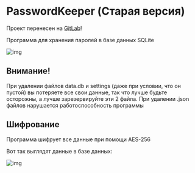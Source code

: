 # PasswordKeeper (Старая версия)
Проект перенесен на [GitLab](https://gitlab.com/V1PEX7/PasswordKeeper)!

Программа для хранения паролей в базе данных SQLite


![img](https://i.ibb.co/5MCt1SV/image.png)
## Внимание!
При удалении файлов data.db и settings (даже при условии, что он пустой) вы потеряете все свои данные, так что лучше будьте осторожны, а лучше зарезервируйте эти 2 файла. При удалении .json файлов нарушается работоспособность программы

## Шифрование

Программа шифрует все данные при помощи AES-256

Вот так выглядят данные в базе данных:

![img](https://i.ibb.co/cJCqH1G/image.png) 




